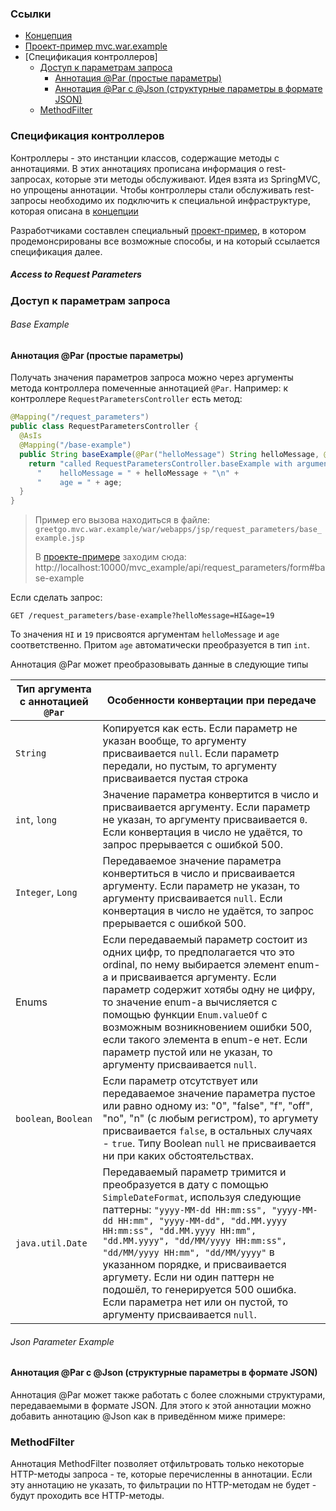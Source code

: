 ### Ссылки

 - [Концепция](concept.md)
 - [Проект-пример mvc.war.example](mvc_war_example.md)
 - [Спецификация контроллеров]
   - [Доступ к параметрам запроса](#access-to-request-parameters)
     - [Аннотация @Par (простые параметры)](#base-example)
     - [Аннотация @Par с @Json (структурные параметры в формате JSON)](#json-parameter-example)
   - [MethodFilter](#methodfilter)

### Спецификация контроллеров

Контроллеры - это инстанции классов, содержащие методы с аннотациями. В этих аннотациях прописана информация
о rest-запросах, которые эти методы обслуживают. Идея взята из SpringMVC, но упрощены аннотации. Чтобы контроллеры
стали обслуживать rest-запросы необходимо их подключить к специальной инфраструктуре, которая
описана в [концепции](concept.md)

Разработчиками составлен специальный [проект-пример](mvc_war_example.md), в котором продемонсрированы
все возможные способы, и на который ссылается спецификация далее.

##### Access to Request Parameters
### Доступ к параметрам запроса

###### Base Example
#### Аннотация @Par (простые параметры)
Получать значения параметров запроса можно через аргументы метода контроллера помеченные аннотацией `@Par`.
Например: к контроллере `RequestParametersController` есть метод:

```java
@Mapping("/request_parameters")
public class RequestParametersController {
  @AsIs
  @Mapping("/base-example")
  public String baseExample(@Par("helloMessage") String helloMessage, @Par("age") int age) {
    return "called RequestParametersController.baseExample with arguments:\n" +
      "    helloMessage = " + helloMessage + "\n" +
      "    age = " + age;
  }
}
```
> Пример его вызова находиться в файле: `greetgo.mvc.war.example/war/webapps/jsp/request_parameters/base_example.jsp`
>
> В [проекте-примере](mvc_war_example.md) заходим сюда: http://localhost:10000/mvc_example/api/request_parameters/form#base-example

Если сделать запрос:

    GET /request_parameters/base-example?helloMessage=HI&age=19

То значения `HI` и `19` присвоятся аргументам `helloMessage` и `age` соответственно. Притом `age` автоматически
преобразуется в тип `int`.

Аннотация @Par может преобразовывать данные в следующие типы

| Тип аргумента с аннотацией `@Par` | Особенности конвертации при передаче |
|---|---|
| `String` | Копируется как есть. Если параметр не указан вообще, то аргументу присваивается `null`. Если параметр передали, но пустым, то аргументу присваивается пустая строка |
| `int`, `long` | Значение параметра конвертится в число и присваивается аргументу. Если параметр не указан, то аргументу присваивается `0`. Если конвертация в число не удаётся, то запрос прерывается с ошибкой 500. |
| `Integer`, `Long` | Передаваемое значение параметра конвертиться в число и присваивается аргументу. Если параметр не указан, то аргументу присваивается `null`. Если конвертация в число не удаётся, то запрос прерывается с ошибкой 500. |
| Enums | Если передаваемый параметр состоит из одних цифр, то предполагается что это ordinal, по нему выбирается элемент enum-а и присваивается аргументу. Если параметр содержит хотябы одну не цифру, то значение enum-а вычисляется с помощью функции `Enum.valueOf` с возможным возникновением ошибки 500, если такого элемента в enum-е нет. Если параметр пустой или не указан, то аргументу присваивается `null`. |
| `boolean`, `Boolean` | Если параметр отсутствует или передаваемое значение параметра пустое или равно одному из: "0", "false", "f", "off", "no", "n" (с любым регистром), то аргумету присваивается `false`, в остальных случаях - `true`. Типу Boolean `null` не присваивается ни при каких обстоятельствах. |
| `java.util.Date` | Передаваемый параметр тримится и преобразуется в дату с помощью `SimpleDateFormat`, используя следующие паттерны: `"yyyy-MM-dd HH:mm:ss", "yyyy-MM-dd HH:mm", "yyyy-MM-dd", "dd.MM.yyyy HH:mm:ss", "dd.MM.yyyy HH:mm", "dd.MM.yyyy", "dd/MM/yyyy HH:mm:ss", "dd/MM/yyyy HH:mm", "dd/MM/yyyy"` в указанном порядке, и присваивается аргумету. Если ни один паттерн не подошёл, то генерируется 500 ошибка. Если параметра нет или он пустой, то аргументу присваивается `null`.  |

###### Json Parameter Example
#### Аннотация @Par с @Json (структурные параметры в формате JSON)

Аннотация @Par может также работать с более сложными структурами, передаваемыми в формате JSON. Для этого к этой
аннотации можно добавить аннотацию @Json как в приведённом миже примере:



### MethodFilter

Аннотация MethodFilter позволяет отфильтровать только некоторые HTTP-методы запроса - те, которые перечисленны в
аннотации. Если эту аннотацию не указать, то фильтрации по HTTP-методам не будет - будут проходить все HTTP-методы.
